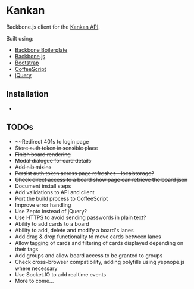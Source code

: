 Kankan
====================

Backbone.js client for the [Kankan API](https://github.com/grayt0r/kankan_api).

Built using:

* [Backbone Boilerplate](https://github.com/tbranyen/backbone-boilerplate)
* [Backbone.js](http://documentcloud.github.com/backbone/)
* [Bootstrap](http://twitter.github.com/bootstrap/)
* [CoffeeScript](http://coffeescript.org/)
* [jQuery](http://jquery.com/)


## Installation

* 


## TODOs

* ~~Redirect 401s to login page
* ~~Store auth token in sensible place~~
* ~~Finish board rendering~~
* ~~Modal dialogue for card details~~
* ~~Add nib mixins~~
* ~~Persist auth token across page refreshes - localstorage?~~
* ~~Check direct access to a board show page can retrieve the board json~~
* Document install steps
* Add validations to API and client
* Port the build process to CoffeeScript
* Improve error handling
* Use Zepto instead of jQuery?
* Use HTTPS to avoid sending passwords in plain text?
* Ability to add cards to a board
* Ability to add, delete and modify a board's lanes
* Add drag & drop functionality to move cards between lanes
* Allow tagging of cards and filtering of cards displayed depending on their tags
* Add groups and allow board access to be granted to groups
* Check cross-browser compatibility, adding polyfills using yepnope.js where necessary
* Use Socket.IO to add realtime events
* More to come...